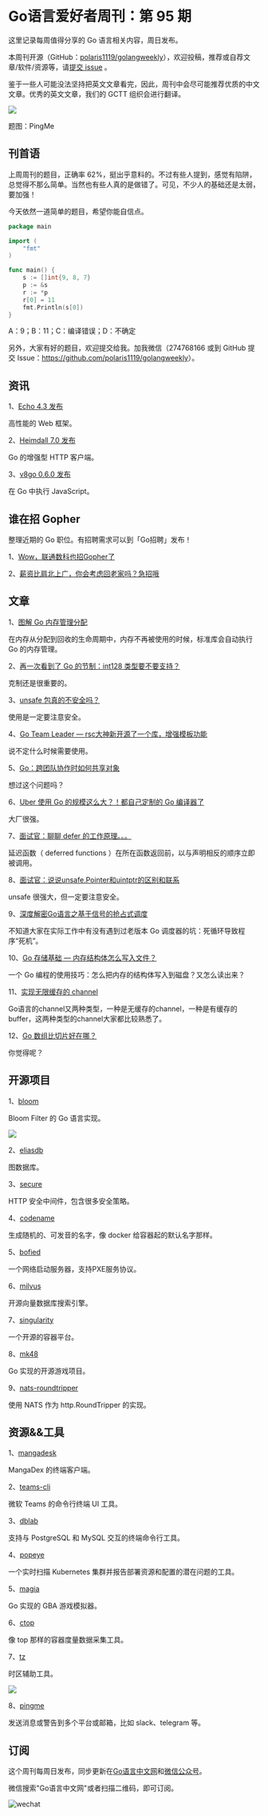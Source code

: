 # Go语言爱好者周刊：第 95 期

这里记录每周值得分享的 Go 语言相关内容，周日发布。

本周刊开源（GitHub：[polaris1119/golangweekly](https://github.com/polaris1119/golangweekly)），欢迎投稿，推荐或自荐文章/软件/资源等，请[提交 issue](https://github.com/polaris1119/golangweekly/issues) 。

鉴于一些人可能没法坚持把英文文章看完，因此，周刊中会尽可能推荐优质的中文文章。优秀的英文文章，我们的 GCTT 组织会进行翻译。

![](imgs/issue095/cover.png)

题图：PingMe

## 刊首语

上周周刊的题目，正确率 62%，挺出乎意料的。不过有些人提到，感觉有陷阱，总觉得不那么简单。当然也有些人真的是做错了。可见，不少人的基础还是太弱，要加强！

今天依然一道简单的题目，希望你能自信点。

```go
package main

import (
	"fmt"
)

func main() {
	s := []int{9, 8, 7}
	p := &s
	r := *p
	r[0] = 11
	fmt.Println(s[0])
}
```

A：9；B：11；C：编译错误；D：不确定

另外，大家有好的题目，欢迎提交给我。加我微信（274768166 或到 GitHub 提交 Issue：<https://github.com/polaris1119/golangweekly>）。

## 资讯

1、[Echo 4.3 发布](https://github.com/labstack/echo)

高性能的 Web 框架。

2、[Heimdall 7.0 发布](https://github.com/gojek/heimdall)

Go 的增强型 HTTP 客户端。

3、[v8go 0.6.0 发布](https://github.com/rogchap/v8go)

在 Go 中执行 JavaScript。

## 谁在招 Gopher

整理近期的 Go 职位。有招聘需求可以到「Go招聘」发布！

1、[Wow，联通数科也招Gopher了](https://mp.weixin.qq.com/s/tVY3AuUOYEnMKi7Km4eBCw)

2、[薪资比肩北上广，你会考虑回老家吗？急招哦](https://mp.weixin.qq.com/s/koCxSjX8tXMMY3Yn8c4KpA)

## 文章

1、[图解 Go 内存管理分配](https://mp.weixin.qq.com/s/bMr4lZgf-Fn1oaOSPPSDIQ)

在内存从分配到回收的生命周期中，内存不再被使用的时候，标准库会自动执行 Go 的内存管理。

2、[再一次看到了 Go 的节制：int128 类型要不要支持？](https://mp.weixin.qq.com/s/5uW2rcIEhFPCCTPqrhwOow)

克制还是很重要的。

3、[unsafe 包真的不安全吗？](https://mp.weixin.qq.com/s/rIqkKNUecvnZ6gadThf4gg)

使用是一定要注意安全。

4、[Go Team Leader — rsc大神新开源了一个库，增强模板功能](https://mp.weixin.qq.com/s/3DFejimkPY9tg9QQL2QTqw)

说不定什么时候需要使用。

5、[Go：跨团队协作时如何共享对象](https://mp.weixin.qq.com/s/zJaruocUDSzld8ttDyawng)

想过这个问题吗？

6、[Uber 使用 Go 的规模这么大？！都自己定制的 Go 编译器了](https://mp.weixin.qq.com/s/MO0WNlwecDVLx4QfWklamA)

大厂很强。

7、[面试官：聊聊 defer 的工作原理。。。](https://mp.weixin.qq.com/s/oWlQU9c9z11CHdOwOMOHxA)

延迟函数（ deferred functions ）在所在函数返回前，以与声明相反的顺序立即被调用。

8、[面试官：说说unsafe.Pointer和uintptr的区别和联系](https://mp.weixin.qq.com/s/l-ZQws4SH4QsvMhmJddiww)

unsafe 很强大，但一定要注意安全。

9、[深度解密Go语言之基于信号的抢占式调度](https://mp.weixin.qq.com/s/ESfbVoCGUIdpwFOfGyvz1w)

不知道大家在实际工作中有没有遇到过老版本 Go 调度器的坑：死循环导致程序“死机”。

10、[Go 存储基础 — 内存结构体怎么写入文件？](https://mp.weixin.qq.com/s/mfNz7r76vZOOgiMSmuVeJA)

一个 Go 编程的使用技巧：怎么把内存的结构体写入到磁盘？又怎么读出来？

11、[实现无限缓存的 channel](https://colobu.com/2021/05/11/unbounded-channel-in-go/)

Go语言的channel又两种类型，一种是无缓存的channel，一种是有缓存的buffer，这两种类型的channel大家都比较熟悉了。

12、[Go 数组比切片好在哪？](https://mp.weixin.qq.com/s/zp1vdhGukEYKpzAdPt--Mw)

你觉得呢？

## 开源项目

1、[bloom](https://github.com/bits-and-blooms/bloom)

Bloom Filter 的 Go 语言实现。

![](imgs/issue095/bloom.jpg)

2、[eliasdb](https://github.com/krotik/eliasdb)

图数据库。

3、[secure](https://github.com/unrolled/secure)

HTTP 安全中间件，包含很多安全策略。

4、[codename](https://github.com/lucasepe/codename)

生成随机的、可发音的名字，像 docker 给容器起的默认名字那样。

5、[bofied](https://github.com/pojntfx/bofied)

一个网络启动服务器，支持PXE服务协议。

6、[milvus](https://github.com/milvus-io/milvus)

开源向量数据库搜索引擎。

7、[singularity](https://github.com/sylabs/singularity)

一个开源的容器平台。

8、[mk48](https://github.com/SoftbearStudios/mk48)

Go 实现的开源游戏项目。

9、[nats-roundtripper](https://github.com/ripienaar/nats-roundtripper)

使用 NATS 作为 http.RoundTripper 的实现。

## 资源&&工具

1、[mangadesk](https://github.com/darylhjd/mangadesk)

MangaDex 的终端客户端。

2、[teams-cli](https://github.com/fossteams/teams-cli)

微软 Teams 的命令行终端 UI 工具。

3、[dblab](https://github.com/danvergara/dblab)

支持与 PostgreSQL 和 MySQL 交互的终端命令行工具。

4、[popeye](https://github.com/derailed/popeye)

一个实时扫描 Kubernetes 集群并报告部署资源和配置的潜在问题的工具。

5、[magia](https://github.com/pokemium/magia)

Go 实现的 GBA 游戏模拟器。

6、[ctop](https://github.com/bcicen/ctop)

像 top 那样的容器度量数据采集工具。

7、[tz](https://github.com/oz/tz)

时区辅助工具。

![](imgs/issue095/tz.png)

8、[pingme](https://github.com/kha7iq/pingme)

发送消息或警告到多个平台或邮箱，比如 slack、telegram 等。

## 订阅

这个周刊每周日发布，同步更新在[Go语言中文网](https://studygolang.com/go/weekly)和[微信公众号](https://weixin.sogou.com/weixin?query=Go%E8%AF%AD%E8%A8%80%E4%B8%AD%E6%96%87%E7%BD%91)。

微信搜索"Go语言中文网"或者扫描二维码，即可订阅。

![wechat](imgs/wechat.png)